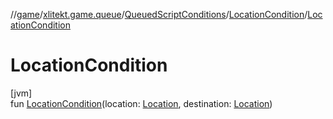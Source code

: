 //[game](../../../../index.md)/[xlitekt.game.queue](../../index.md)/[QueuedScriptConditions](../index.md)/[LocationCondition](index.md)/[LocationCondition](-location-condition.md)

# LocationCondition

[jvm]\
fun [LocationCondition](-location-condition.md)(location: [Location](../../../xlitekt.game.world.map/-location/index.md), destination: [Location](../../../xlitekt.game.world.map/-location/index.md))

